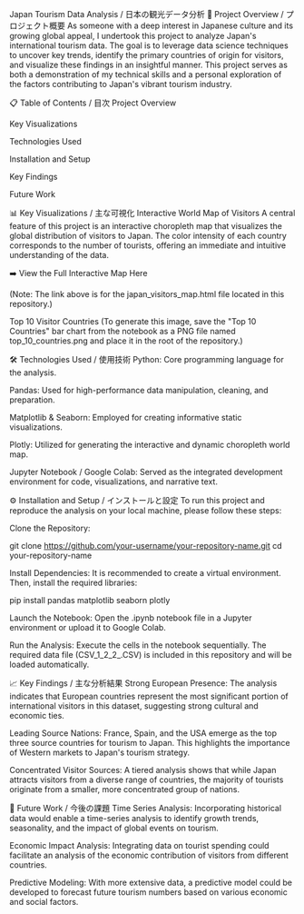 Japan Tourism Data Analysis / 日本の観光データ分析
📖 Project Overview / プロジェクト概要
As someone with a deep interest in Japanese culture and its growing global appeal, I undertook this project to analyze Japan's international tourism data. The goal is to leverage data science techniques to uncover key trends, identify the primary countries of origin for visitors, and visualize these findings in an insightful manner. This project serves as both a demonstration of my technical skills and a personal exploration of the factors contributing to Japan's vibrant tourism industry.

📋 Table of Contents / 目次
Project Overview

Key Visualizations

Technologies Used

Installation and Setup

Key Findings

Future Work

📊 Key Visualizations / 主な可視化
Interactive World Map of Visitors
A central feature of this project is an interactive choropleth map that visualizes the global distribution of visitors to Japan. The color intensity of each country corresponds to the number of tourists, offering an immediate and intuitive understanding of the data.

➡️ View the Full Interactive Map Here

(Note: The link above is for the japan_visitors_map.html file located in this repository.)

Top 10 Visitor Countries
(To generate this image, save the "Top 10 Countries" bar chart from the notebook as a PNG file named top_10_countries.png and place it in the root of the repository.)

🛠️ Technologies Used / 使用技術
Python: Core programming language for the analysis.

Pandas: Used for high-performance data manipulation, cleaning, and preparation.

Matplotlib & Seaborn: Employed for creating informative static visualizations.

Plotly: Utilized for generating the interactive and dynamic choropleth world map.

Jupyter Notebook / Google Colab: Served as the integrated development environment for code, visualizations, and narrative text.

⚙️ Installation and Setup / インストールと設定
To run this project and reproduce the analysis on your local machine, please follow these steps:

Clone the Repository:

git clone https://github.com/your-username/your-repository-name.git
cd your-repository-name

Install Dependencies:
It is recommended to create a virtual environment. Then, install the required libraries:

pip install pandas matplotlib seaborn plotly

Launch the Notebook:
Open the .ipynb notebook file in a Jupyter environment or upload it to Google Colab.

Run the Analysis:
Execute the cells in the notebook sequentially. The required data file (CSV_1_2_2_.CSV) is included in this repository and will be loaded automatically.

📈 Key Findings / 主な分析結果
Strong European Presence: The analysis indicates that European countries represent the most significant portion of international visitors in this dataset, suggesting strong cultural and economic ties.

Leading Source Nations: France, Spain, and the USA emerge as the top three source countries for tourism to Japan. This highlights the importance of Western markets to Japan's tourism strategy.

Concentrated Visitor Sources: A tiered analysis shows that while Japan attracts visitors from a diverse range of countries, the majority of tourists originate from a smaller, more concentrated group of nations.

🚀 Future Work / 今後の課題
Time Series Analysis: Incorporating historical data would enable a time-series analysis to identify growth trends, seasonality, and the impact of global events on tourism.

Economic Impact Analysis: Integrating data on tourist spending could facilitate an analysis of the economic contribution of visitors from different countries.

Predictive Modeling: With more extensive data, a predictive model could be developed to forecast future tourism numbers based on various economic and social factors.
